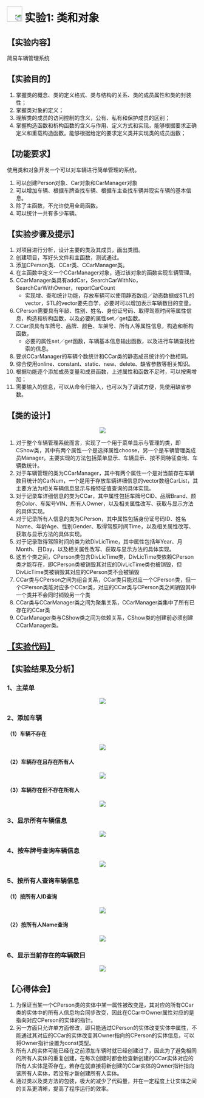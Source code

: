# [<img style="width:40px;transform:rotate(180deg);" src="../../../assets/image/back.jpg"/>](../index.md) 实验1: 类和对象

## 【实验内容】

简易车辆管理系统

## 【实验目的】

1. 掌握类的概念、类的定义格式、类与结构的关系、类的成员属性和类的封装性；
2. 掌握类对象的定义；
3. 理解类的成员的访问控制的含义，公有、私有和保护成员的区别；
4. 掌握构造函数和析构函数的含义与作用、定义方式和实现，能够根据要求正确定义和重载构造函数。能够根据给定的要求定义类并实现类的成员函数；

## 【功能要求】

使用类和对象开发一个可以对车辆进行简单管理的系统。

1. 可以创建Person对象、Car对象和CarManager对象
2. 可以增加车辆、根据车牌查找车辆、根据车主查找车辆并现实车辆的基本信息。
3. 除了主函数，不允许使用全局函数。
4. 可以统计一共有多少车辆。

## 【实验步骤及提示】

1. 对项目进行分析，设计主要的类及其成员，画出类图。
2. 创建项目，写好头文件和主函数，测试通过。
3. 添加CPerson类、CCar类、CCarManager类。
4. 在主函数中定义一个CCarManager对象，通过该对象的函数实现车辆管理。
5. CCarManager类具有addCar，SearchCarWithNo，SearchCarWithOwner，reportCarCount
   * 实现增、查和统计功能，存放车辆可以使用静态数组／动态数据或STL的vector，STL的vector要先自学，必要时可以增加表示车辆数目的变量。
6. CPerson需要具有年龄、性别、姓名、身份证号码、取得驾照时间等属性信息，构造和析构函数，以及必要的属性set／get函数。
7. CCar须具有车牌号、品牌、颜色、车架号、所有人等属性信息，构造和析构函数，
   * 必要的属性set／get函数，车辆基本信息输出函数，以及进行车辆查找检索的信息。
8. 要求CCarManager的车辆个数统计和CCar类的静态成员统计的个数相同。
9. 综合使用online、constant、static、new、delete、缺省参数等相关知识。
10. 根据功能逐个添加成员变量和成员函数，上述属性和函数不足时，可以按需增加；
11. 需要输入的信息，可以从命令行输入，也可以为了调试方便，先使用缺省参数。

## 【类的设计】

<center>
    <img src="../image/experiment/2.1.1.png"/></br>
</center>

1. 对于整个车辆管理系统而言，实现了一个用于菜单显示与管理的类，即CShow类，其中有两个属性一个是选择属性choose，另一个是车辆管理类成员Manager。主要实现的方法包括菜单显示、车辆显示、按不同特征查询、车辆数统计。
2. 对于车辆管理的类为CCarManager，其中有两个属性一个是对当前存在车辆数目统计的CarNum，一个是用于存放车辆详细信息的vector数组CarList，其主要方法为相关车辆信息显示与按特征值查询的具体实现。
3. 对于记录车详细信息的类为CCar，其中属性包括车牌号CID、品牌Brand、颜色Color、车架号VIN、所有人Owner，以及相关属性改写、获取与显示方法的具体实现。
4. 对于记录所有人信息的类为CPerson，其中属性包括身份证号码ID、姓名Name、年龄Age、性别Gender、取得驾照时间Time，以及相关属性改写、获取与显示方法的具体实现。
5. 对于记录取得驾照时间的类为欸DivLicTime，其中属性包括年Year、月Month、日Day，以及相关属性改写、获取与显示方法的具体实现。
6. 这五个类之间，CPerson类包含DivLicTime类，DivLicTime类依赖CPerson类才能存在，即CPerson类被销毁其对应的DivLicTime类也被销毁，但DivLicTime类被销毁其对应的CPerson类不会被销毁
7. CCar类与CPerson之间为组合关系，CCar类只能对应一个CPerson类，但一个CPerson类能对应多个CCar类，对应的CCar类与CPerson类之间销毁其中一个类并不会同时销毁另一个类
8. CCar类与CCarManager类之间为聚集关系，CCarManager类集中了所有已存在的CCar类
9. CCarManager类与CShow类之间为依赖关系，CShow类的创建前必须创建CCarManager类。

## [【实验代码】](../../code/index.md)

## 【实验结果及分析】

### 1、主菜单

<center>
    <img src="../image/experiment/2.1.2.png"/></br>
</center>

### 2、添加车辆

#### （1）车辆不存在

<center>
    <img src="../image/experiment/2.1.3.png"/></br>
</center>

#### （2）车辆存在且存在所有人

<center>
    <img src="../image/experiment/2.1.4.png"/></br>
</center>

#### （3）车辆存在但不存在所有人

<center>
    <img src="../image/experiment/2.1.5.png"/></br>
</center>

### 3、显示所有车辆信息

<center>
    <img src="../image/experiment/2.1.6.png"/></br>
</center>

### 4、按车牌号查询车辆信息

<center>
    <img src="../image/experiment/2.1.7.png"/></br>
</center>

### 5、按所有人查询车辆信息

#### （1）按所有人ID查询

<center>
    <img src="../image/experiment/2.1.8.png"/></br>
</center>

#### （2）按所有人Name查询

<center>
    <img src="../image/experiment/2.1.9.png"/></br>
</center>

### 6、显示当前存在的车辆数目

<center>
    <img src="../image/experiment/2.1.10.png"/></br>
</center>

## 【心得体会】

1. 为保证当某一个CPerson类的实体中某一属性被改变是，其对应的所有CCar类的实体中的所有人信息均会同步改变，因此在CCar中Owner属性对应的是指向对应CPerson的实体的指针。
2. 另一方面只允许单方面修改，即只能通过CPerson的实体改变实体中属性，不能通过其对应的CCar的实体改变其Owner指向的CPerson的实体信息，可以将Owner指针设置为const类型。
3. 所有人的实体可能已经在之前添加车辆时就已经创建过了，因此为了避免相同的所有人实体的重复创建，在每次创建时都会检查新创建的CCar实体对应的所有人实体是否存在，若存在就直接将新创建的CCar实体的Qwner指针指向该所有人实体，若没有才新创建所有人实体。
4. 通过类以及类方法的包装，极大的减少了代码量，并在一定程度上让实体之间的关系更清晰，提高了程序运行的效率。
